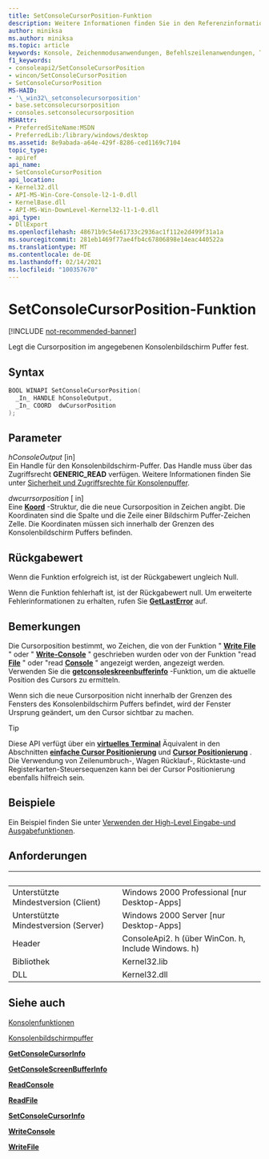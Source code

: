 ```yaml
---
title: SetConsoleCursorPosition-Funktion
description: Weitere Informationen finden Sie in den Referenzinformationen zur SetConsoleCursorPosition-Funktion, mit der die Cursorposition im angegebenen Konsolenbildschirm Puffer festgelegt wird.
author: miniksa
ms.author: miniksa
ms.topic: article
keywords: Konsole, Zeichenmodusanwendungen, Befehlszeilenanwendungen, Terminalanwendungen, Konsolen-API
f1_keywords:
- consoleapi2/SetConsoleCursorPosition
- wincon/SetConsoleCursorPosition
- SetConsoleCursorPosition
MS-HAID:
- '\_win32\_setconsolecursorposition'
- base.setconsolecursorposition
- consoles.setconsolecursorposition
MSHAttr:
- PreferredSiteName:MSDN
- PreferredLib:/library/windows/desktop
ms.assetid: 8e9abada-a64e-429f-8286-ced1169c7104
topic_type:
- apiref
api_name:
- SetConsoleCursorPosition
api_location:
- Kernel32.dll
- API-MS-Win-Core-Console-l2-1-0.dll
- KernelBase.dll
- API-MS-Win-DownLevel-Kernel32-l1-1-0.dll
api_type:
- DllExport
ms.openlocfilehash: 48671b9c54e61733c2936ac1f112e2d499f31a1a
ms.sourcegitcommit: 281eb1469f77ae4fb4c67806898e14eac440522a
ms.translationtype: MT
ms.contentlocale: de-DE
ms.lasthandoff: 02/14/2021
ms.locfileid: "100357670"
---
```

# <a name="setconsolecursorposition-function"></a>SetConsoleCursorPosition-Funktion

[!INCLUDE [not-recommended-banner](./includes/not-recommended-banner.md)]

Legt die Cursorposition im angegebenen Konsolenbildschirm Puffer fest.

## <a name="syntax"></a>Syntax

```C
BOOL WINAPI SetConsoleCursorPosition(
  _In_ HANDLE hConsoleOutput,
  _In_ COORD  dwCursorPosition
);
```

## <a name="parameters"></a>Parameter

*hConsoleOutput* \[in\]  
Ein Handle für den Konsolenbildschirm-Puffer. Das Handle muss über das Zugriffsrecht **GENERIC\_READ** verfügen. Weitere Informationen finden Sie unter [Sicherheit und Zugriffsrechte für Konsolenpuffer](console-buffer-security-and-access-rights.md).

*dwcurrsorposition* \[ in\]  
Eine [**Koord**](coord-str.md) -Struktur, die die neue Cursorposition in Zeichen angibt. Die Koordinaten sind die Spalte und die Zeile einer Bildschirm Puffer-Zeichen Zelle. Die Koordinaten müssen sich innerhalb der Grenzen des Konsolenbildschirm Puffers befinden.

## <a name="return-value"></a>Rückgabewert

Wenn die Funktion erfolgreich ist, ist der Rückgabewert ungleich Null.

Wenn die Funktion fehlerhaft ist, ist der Rückgabewert null. Um erweiterte Fehlerinformationen zu erhalten, rufen Sie [**GetLastError**](/windows/win32/api/errhandlingapi/nf-errhandlingapi-getlasterror) auf.

## <a name="remarks"></a>Bemerkungen

Die Cursorposition bestimmt, wo Zeichen, die von der Funktion " [**Write File**](/windows/win32/api/fileapi/nf-fileapi-writefile) " oder " [**Write-Console**](writeconsole.md) " geschrieben wurden oder von der Funktion "read [**File**](/windows/win32/api/fileapi/nf-fileapi-readfile) " oder "read [**Console**](readconsole.md) " angezeigt werden, angezeigt werden. Verwenden Sie die [**getconsoleskreenbufferinfo**](getconsolescreenbufferinfo.md) -Funktion, um die aktuelle Position des Cursors zu ermitteln.

Wenn sich die neue Cursorposition nicht innerhalb der Grenzen des Fensters des Konsolenbildschirm Puffers befindet, wird der Fenster Ursprung geändert, um den Cursor sichtbar zu machen.

> [!TIP]
> Diese API verfügt über ein **[virtuelles Terminal](console-virtual-terminal-sequences.md)** Äquivalent in den Abschnitten **[einfache Cursor Positionierung](console-virtual-terminal-sequences.md#simple-cursor-positioning)** und **[Cursor Positionierung](console-virtual-terminal-sequences.md#cursor-positioning)** . Die Verwendung von Zeilenumbruch-, Wagen Rücklauf-, Rücktaste-und Registerkarten-Steuersequenzen kann bei der Cursor Positionierung ebenfalls hilfreich sein.

## <a name="examples"></a>Beispiele

Ein Beispiel finden Sie unter [Verwenden der High-Level Eingabe-und Ausgabefunktionen](using-the-high-level-input-and-output-functions.md).

## <a name="requirements"></a>Anforderungen

| &nbsp; | &nbsp; |
|-|-|
| Unterstützte Mindestversion (Client) | Windows 2000 Professional \[nur Desktop-Apps\] |
| Unterstützte Mindestversion (Server) | Windows 2000 Server \[nur Desktop-Apps\] |
| Header | ConsoleApi2. h (über WinCon. h, Include Windows. h) |
| Bibliothek | Kernel32.lib |
| DLL | Kernel32.dll |

## <a name="see-also"></a>Siehe auch

[Konsolenfunktionen](console-functions.md)

[Konsolenbildschirmpuffer](console-screen-buffers.md)

[**GetConsoleCursorInfo**](getconsolecursorinfo.md)

[**GetConsoleScreenBufferInfo**](getconsolescreenbufferinfo.md)

[**ReadConsole**](readconsole.md)

[**ReadFile**](/windows/win32/api/fileapi/nf-fileapi-readfile)

[**SetConsoleCursorInfo**](setconsolecursorinfo.md)

[**WriteConsole**](writeconsole.md)

[**WriteFile**](/windows/win32/api/fileapi/nf-fileapi-writefile)